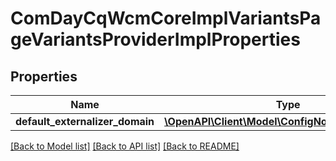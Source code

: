 # ComDayCqWcmCoreImplVariantsPageVariantsProviderImplProperties

## Properties
Name | Type | Description | Notes
------------ | ------------- | ------------- | -------------
**default_externalizer_domain** | [**\OpenAPI\Client\Model\ConfigNodePropertyString**](ConfigNodePropertyString.md) |  | [optional] 

[[Back to Model list]](../README.md#documentation-for-models) [[Back to API list]](../README.md#documentation-for-api-endpoints) [[Back to README]](../README.md)


